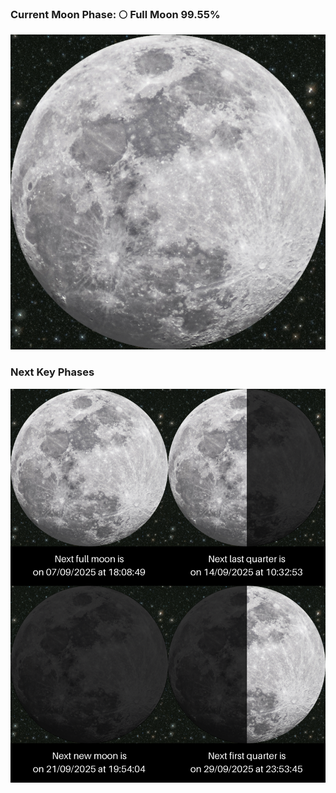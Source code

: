 ### Current Moon Phase: 🌕 Full Moon 99.55%
![Moon Phase](moonphase.png)
### Next Key Phases
![Gallery](gallery.png)